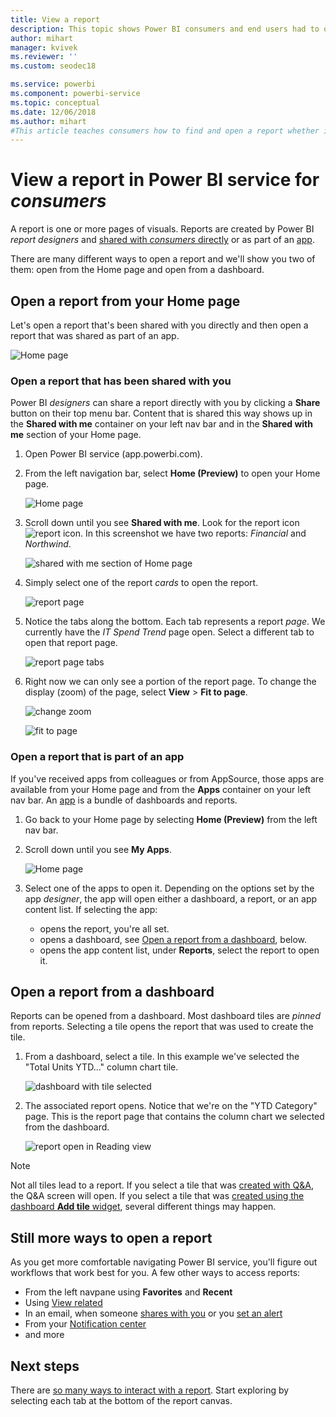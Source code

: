 ```yaml
---
title: View a report
description: This topic shows Power BI consumers and end users had to open and view a Power BI report.
author: mihart
manager: kvivek
ms.reviewer: ''
ms.custom: seodec18

ms.service: powerbi
ms.component: powerbi-service
ms.topic: conceptual
ms.date: 12/06/2018
ms.author: mihart
#This article teaches consumers how to find and open a report whether it's been shared directly or shared via an app, so that the consumer can view and interact with the report to make business decisions.
---
```

# View a report in Power BI service for *consumers*
A report is one or more pages of visuals. Reports are  created by Power BI *report designers* and [shared with *consumers* directly](end-user-shared-with-me.md) or as part of an [app](end-user-apps.md). 

There are many different ways to open a report and we'll show you two of them: open from the Home page and open from a dashboard. 

<!-- add art-->


## Open a report from your Home page
Let's open a report that's been shared with you directly and then open a report that was shared as part of an app.

   ![Home page](./media/end-user-report-open/power-bi-home.png)

### Open a report that has been shared with you
Power BI *designers* can share a report directly with you by clicking a **Share** button on their top menu bar. Content that is shared this way shows up in the **Shared with me** container on your left nav bar and in the **Shared with me** section of your Home page.

1. Open Power BI service (app.powerbi.com).

2. From the left navigation bar, select **Home (Preview)** to open your Home page.  

   ![Home page](./media/end-user-report-open/power-bi-select-home.png)
   
3. Scroll down until you see **Shared with me**. Look for the report icon ![report icon](./media/end-user-report-open/power-bi-report-icon.png). In this screenshot we have two reports: *Financial* and *Northwind*. 
   
   ![shared with me section of Home page](./media/end-user-report-open/power-bi-shared.png)

4. Simply select one of the report *cards* to open the report.

   ![report page](./media/end-user-report-open/power-bi-report1.png)

5. Notice the tabs along the bottom. Each tab represents a report *page*. We currently have the *IT Spend Trend* page open. Select a different tab to open that report page. 

   ![report page tabs](./media/end-user-report-open/power-bi-tabs.png)

6. Right now we can only see a portion of the report page. To change the display (zoom) of the page, select **View** > **Fit to page**.

   ![change zoom](./media/end-user-report-open/power-bi-fit.png)

   ![fit to page](./media/end-user-report-open/power-bi-report2.png)

### Open a report that is part of an app
If you've received apps from colleagues or from AppSource, those apps are available from your Home page and from the **Apps** container on your left nav bar. An [app](end-user-apps.md) is a bundle of dashboards and reports.

1. Go back to your Home page by selecting **Home (Preview)** from the left nav bar.

7. Scroll down until you see **My Apps**.

   ![Home page](./media/end-user-report-open/power-bi-my-apps.png)

8. Select one of the apps to open it. Depending on the options set by the app *designer*, the app will open either a dashboard, a report, or an app content list. If selecting the app:
    - opens the report, you're all set.
    - opens a dashboard, see [Open a report from a dashboard](#Open-a-report-from-a-dashboard), below.
    - opens the app content list, under **Reports**, select the report to open it.


## Open a report from a dashboard
Reports can be opened from a dashboard. Most dashboard tiles are *pinned* from reports. Selecting a tile opens the report that was used to create the tile. 

1. From a dashboard, select a tile. In this example we've selected the "Total Units YTD..." column chart tile.

    ![dashboard with tile selected](./media/end-user-report-open/power-bi-dashboard.png)

2.  The associated report opens. Notice that we're on the "YTD Category" page. This is the report page that contains the column chart we selected from the dashboard.

    ![report open in Reading view](./media/end-user-report-open/power-bi-report-new.png)

> [!NOTE]
> Not all tiles lead to a report. 
>If you select a tile that was [created with Q&A](end-user-q-and-a.md), the Q&A screen will open. 
>If you select a tile that was [created using the dashboard **Add tile** widget](../service-dashboard-add-widget.md), several different things may happen.  


##  Still more ways to open a report
As you get more comfortable navigating Power BI service, you'll figure out workflows that work best for you. A few other ways to access reports:
- From the left navpane using **Favorites** and **Recent**    
- Using [View related](end-user-related.md)    
- In an email, when someone [shares with you](../service-share-reports.md) or you [set an alert](end-user-alerts.md)    
- From your [Notification center](end-user-notification-center.md)    
- and more

## Next steps
There are [so many ways to interact with a report](end-user-reading-view.md).  Start exploring by selecting each tab at the bottom of the report canvas.

